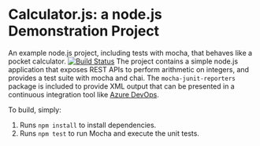 Calculator.js: a node.js Demonstration Project
==============================================
An example node.js project, including tests with mocha, that behaves like
a pocket calculator.
[![Build Status](https://dev.azure.com/MadhaviDevOps/Lab%2007%20Integrating%20External%20Source%20Control%20with%20Azure%20Pipelines/_apis/build/status/madhavichetan2121.calculator?branchName=master)](https://dev.azure.com/MadhaviDevOps/Lab%2007%20Integrating%20External%20Source%20Control%20with%20Azure%20Pipelines/_build/latest?definitionId=40&branchName=master)
The project contains a simple node.js application that exposes REST APIs
to perform arithmetic on integers, and provides a test suite with mocha
and chai.  The `mocha-junit-reporters` package is included to provide XML
output that can be presented in a continuous integration tool like
[Azure DevOps](https://azure.com/devops).

To build, simply:

1. Runs `npm install` to install dependencies.
2. Runs `npm test` to run Mocha and execute the unit tests.

